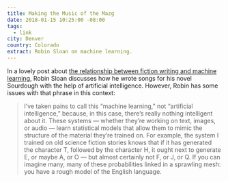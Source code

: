 ```yaml
---
title: Making the Music of the Mazg
date: 2018-01-15 10:25:00 -08:00
tags:
  - link
city: Denver
country: Colorado
extract: Robin Sloan on machine learning.
---
```


In a lovely post about [the relationship between fiction writing and machine learning](https://www.mcdbooks.com/features/sourdough), Robin Sloan discusses how he wrote songs for his novel Sourdough with the help of artificial intelligence. However, Robin has some issues with that phrase in this context:

> I’ve taken pains to call this “machine learning,” not “artificial intelligence,” because, in this case, there’s really nothing intelligent about it. These systems — whether they’re working on text, images, or audio — learn statistical models that allow them to mimic the structure of the material they’re trained on. For example, the system I trained on old science fiction stories knows that if it has generated the character T, followed by the character H, it ought next to generate E, or maybe A, or O — but almost certainly not F, or J, or Q. If you can imagine many, many of these probabilities linked in a sprawling mesh: you have a rough model of the English language.
